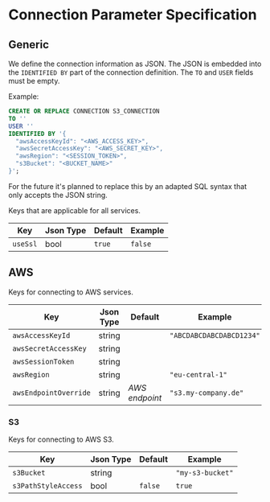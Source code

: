 # Connection Parameter Specification

## Generic

We define the connection information as JSON. The JSON is embedded into the `IDENTIFIED BY` part of the connection definition. The `TO` and `USER` fields must be empty.

Example:

```sql
CREATE OR REPLACE CONNECTION S3_CONNECTION
TO ''
USER ''
IDENTIFIED BY '{
  "awsAccessKeyId": "<AWS_ACCESS_KEY>",
  "awsSecretAccessKey": "<AWS_SECRET_KEY>",
  "awsRegion": "<SESSION_TOKEN>",
  "s3Bucket": "<BUCKET_NAME>"
}';
```

For the future it's planned to replace this by an adapted SQL syntax that only accepts the JSON string.

Keys that are applicable for all services.

| Key      | Json Type | Default | Example |
|----------|-----------|---------|---------|
| `useSsl` | bool      | `true`  | `false` |

## AWS

Keys for connecting to AWS services.

| Key                   | Json Type | Default        | Example                  |
|-----------------------|-----------|----------------|--------------------------|
| `awsAccessKeyId`      | string    |                | `"ABCDABCDABCDABCD1234"` |
| `awsSecretAccessKey`  | string    |                |                          |
| `awsSessionToken`     | string    |                |                          |
| `awsRegion`           | string    |                | `"eu-central-1"`         |
| `awsEndpointOverride` | string    | _AWS endpoint_ | `"s3.my-company.de"`     |

### S3

Keys for connecting to AWS S3.

| Key                 | Json Type | Default | Example          |
|---------------------|-----------|---------|------------------|
| `s3Bucket`          | string    |         | `"my-s3-bucket"` |
| `s3PathStyleAccess` | bool      | `false` | `true`           |
